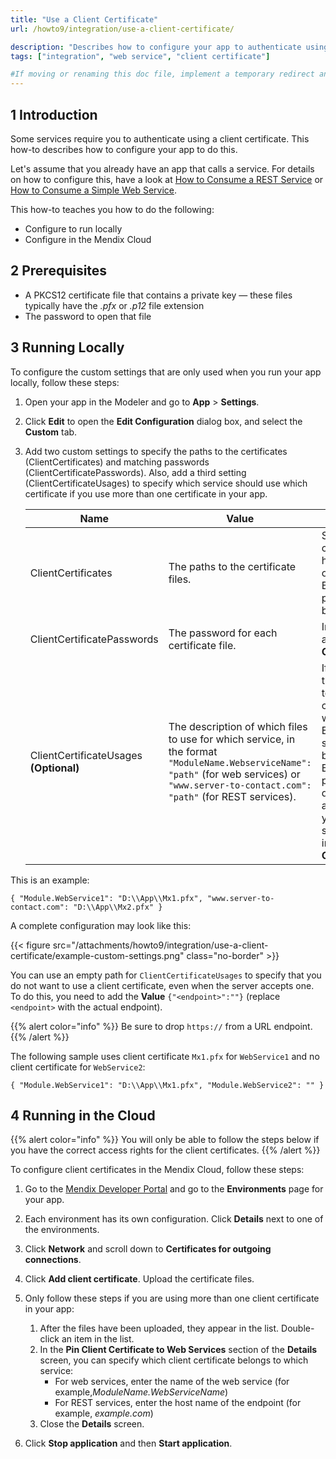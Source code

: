 ```yaml
---
title: "Use a Client Certificate"
url: /howto9/integration/use-a-client-certificate/

description: "Describes how to configure your app to authenticate using a client certificate."
tags: ["integration", "web service", "client certificate"]

#If moving or renaming this doc file, implement a temporary redirect and let the respective team (buildpack) know they should update the URL in the product. See Mapping to Products for more details.
---
```


## 1 Introduction

Some services require you to authenticate using a client certificate. This how-to describes how to configure your app to do this.

Let's assume that you already have an app that calls a service. For details on how to configure this, have a look at [How to Consume a REST Service](/howto9/integration/consume-a-rest-service/) or [How to Consume a Simple Web Service](/howto9/integration/consume-a-simple-web-service/).

This how-to teaches you how to do the following:

* Configure to run locally
* Configure in the Mendix Cloud

## 2 Prerequisites

* A PKCS12 certificate file that contains a private key — these files typically have the *.pfx* or *.p12* file extension
* The password to open that file

## 3 Running Locally

To configure the custom settings that are only used when you run your app locally, follow these steps:

1. Open your app in the Modeler and go to **App** > **Settings**.
2. Click **Edit** to open the **Edit Configuration** dialog box, and select the **Custom** tab.
3. Add two custom settings to specify the paths to the certificates (ClientCertificates) and matching passwords (ClientCertificatePasswords). Also, add a third setting (ClientCertificateUsages) to specify which service should use which certificate if you use more than one certificate in your app.

    Name | Value | Notes
    --- | --- | ---
    ClientCertificates | The paths to the certificate files. | Separate with commas if you have more than one file. Backslashes in the paths should not be doubled.
    ClientCertificatePasswords | The password for each certificate file.  | In the same order as the **ClientCertificates**.
    ClientCertificateUsages **(Optional)** | The description of which files to use for which service, in the format `"ModuleName.WebserviceName": "path"` (for web services) or `"www.server-to-contact.com": "path"` (for REST services). | If you have more than one service to configure, you can separate them with commas. Enclose the whole setting value in braces (`{ }`). Backslashes in the paths must be doubled. In addition, the paths you specify here should all appear in **ClientCertificates**.

This is an example:

```shell {linenos=false}
{ "Module.WebService1": "D:\\App\\Mx1.pfx", "www.server-to-contact.com": "D:\\App\\Mx2.pfx" }
```

A complete configuration may look like this:

{{< figure src="/attachments/howto9/integration/use-a-client-certificate/example-custom-settings.png" class="no-border" >}}

You can use an empty path for `ClientCertificateUsages` to specify that you do not want to use a client certificate, even when the server accepts one. To do this, you need to add the **Value** `{"<endpoint>":""}` (replace `<endpoint>` with the actual endpoint).

{{% alert color="info" %}}
Be sure to drop `https://` from a URL endpoint.
{{% /alert %}}

The following sample uses client certificate `Mx1.pfx` for `WebService1` and no client certificate for `WebService2`:

```shell {linenos=false}
{ "Module.WebService1": "D:\\App\\Mx1.pfx", "Module.WebService2": "" }
```

## 4 Running in the Cloud

{{% alert color="info" %}}
You will only be able to follow the steps below if you have the correct access rights for the client certificates.
{{% /alert %}}

To configure client certificates in the Mendix Cloud, follow these steps:

1. Go to the [Mendix Developer Portal](https://home.mendix.com/) and go to the **Environments** page for your app.
2. Each environment has its own configuration. Click **Details** next to one of the environments.
3. Click **Network** and scroll down to **Certificates for outgoing connections**.
4. Click **Add client certificate**. Upload the certificate files.
5. Only follow these steps if you are using more than one client certificate in your app:
    1. After the files have been uploaded, they appear in the list. Double-click an item in the list.
    2. In the **Pin Client Certificate to Web Services** section of the **Details** screen, you can specify which client certificate belongs to which service:
        * For web services, enter the name of the web service (for example,*ModuleName.WebServiceName*)
        * For REST services, enter the host name of the endpoint (for example, *example.com*)
    3. Close the **Details** screen.

6. Click **Stop application** and then **Start application**.
